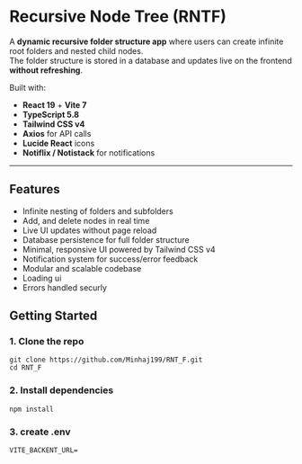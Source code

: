 # Recursive Node Tree (RNTF)

A **dynamic recursive folder structure app** where users can create infinite root folders and nested child nodes.  
The folder structure is stored in a database and updates live on the frontend **without refreshing**.

Built with:
- **React 19** + **Vite 7**
- **TypeScript 5.8**
- **Tailwind CSS v4**
- **Axios** for API calls
- **Lucide React** icons
- **Notiflix / Notistack** for notifications

---

##  Features

- Infinite nesting of folders and subfolders
- Add, and delete nodes in real time
- Live UI updates without page reload
- Database persistence for full folder structure
- Minimal, responsive UI powered by Tailwind CSS v4
- Notification system for success/error feedback
- Modular and scalable codebase
- Loading ui
- Errors handled securly 

## Getting Started

### 1. Clone the repo
```
git clone https://github.com/Minhaj199/RNT_F.git
cd RNT_F
```
### 2. Install dependencies
```
npm install
```
### 3. create .env

```
VITE_BACKENT_URL=
```
